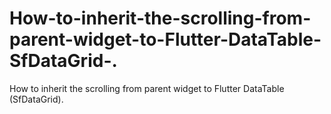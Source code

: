 # How-to-inherit-the-scrolling-from-parent-widget-to-Flutter-DataTable-SfDataGrid-.
How to inherit the scrolling from parent widget to Flutter DataTable (SfDataGrid).
